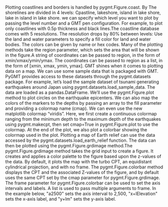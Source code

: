 Plotting coastlines and borders is handled by pygmt.Figure.coast. By The shorelines are divided in 4 levels: Cpastline, lakeshore, island in lake shore, lake in island in lake shore. 
we can specify which level you want to plot by passing the level number and a GMT pen configuration. For example, to plot only coastlines with 0.5p thickness and black lines.The coastline database comes with 5 resolutions. The resolution drops by 80% between levels:
Use the land and water parameters to specify a fill color for land and water bodies. The colors can be given by name or hex codes. Many of the plotting methods take the region parameter, which sets the area that will be shown in the figure.A string of coordinates can be passed to region, in the form of xmin/xmax/ymin/ymax.
The coordinates can be passed to region as a list, in the form of [xmin, xmax, ymin, ymax].
GMT shines when it comes to plotting data on a map. We can use some sample data that is packaged with GMT. PyGMT provides access to these datasets through the pygmt.datasets package. For example, let’s load the sample dataset of tsunami generating earthquakes around Japan using pygmt.datasets.load_sample_data. The data are loaded as a pandas.DataFrame.
We’ll use the pygmt.Figure.plot method to plot circles on the earthquake epicenters.
We can also map the colors of the markers to the depths by passing an array to the fill parameter and providing a colormap name (cmap). We can even use the new matplotlib colormap “viridis”. Here, we first create a continuous colormap ranging from the minimum depth to the maximum depth of the earthquakes using pygmt.makecpt, then set cmap=True in pygmt.Figure.plot to use the colormap. At the end of the plot, we also plot a colorbar showing the colormap used in the plot.
Plotting a map of Earth relief can use the data accessed by the pygmt.datasets.load_earth_relief function. The data can then be plotted using the pygmt.Figure.grdimage method.The pygmt.Figure.grdimage method takes the grid input to create a figure. It creates and applies a color palette to the figure based upon the z-values of the data. By default, it plots the map with the turbo CPT, an equidistant cylindrical projection, and with no frame.
The pygmt.Figure.colorbar method displays the CPT and the associated Z-values of the figure, and by default uses the same CPT set by the cmap parameter for pygmt.Figure.grdimage. The frame parameter for pygmt.Figure.colorbar can be used to set the axis intervals and labels. A list is used to pass multiple arguments to frame. In the example below, "a2500" sets the axis interval to 2,500, "x+lElevation" sets the x-axis label, and "y+lm" sets the y-axis label.
